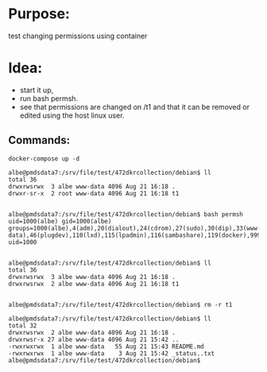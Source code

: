 
# Purpose:

test changing permissions using container


# Idea:

- start it up, 
- run bash permsh. 
- see that permissions are changed on /t1 and that it can be removed or edited using the host linux user.


## Commands:

```
docker-compose up -d

albe@pmdsdata7:/srv/file/test/472dkrcollection/debian$ ll
total 36
drwxrwsrwx  3 albe www-data 4096 Aug 21 16:18 .
drwxr-sr-x  2 root www-data 4096 Aug 21 16:18 t1


albe@pmdsdata7:/srv/file/test/472dkrcollection/debian$ bash permsh
uid=1000(albe) gid=1000(albe) groups=1000(albe),4(adm),20(dialout),24(cdrom),27(sudo),30(dip),33(www-data),46(plugdev),110(lxd),115(lpadmin),116(sambashare),119(docker),999(mysql),1003(ftpup),1005(recovery),1007(edgecom)
uid=1000


albe@pmdsdata7:/srv/file/test/472dkrcollection/debian$ ll
total 36
drwxrwsrwx  3 albe www-data 4096 Aug 21 16:18 .
drwxrwsrwx  2 albe www-data 4096 Aug 21 16:18 t1


albe@pmdsdata7:/srv/file/test/472dkrcollection/debian$ rm -r t1

albe@pmdsdata7:/srv/file/test/472dkrcollection/debian$ ll
total 32
drwxrwsrwx  2 albe www-data 4096 Aug 21 16:18 .
drwxrwsr-x 27 albe www-data 4096 Aug 21 15:42 ..
-rwxrwxrwx  1 albe www-data   55 Aug 21 15:43 README.md
-rwxrwxrwx  1 albe www-data    3 Aug 21 15:42 _status..txt
albe@pmdsdata7:/srv/file/test/472dkrcollection/debian$


```
